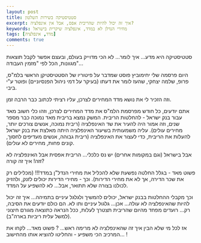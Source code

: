 ```yaml
---
layout: post
title: סטטיסטיקה בשירות השלטון
excerpt: איך זה יכול להיות שהריבית אפס, אבל אין אינפלציה?
keywords: מחירי הנדלן לא במדד, אינפלציה שיקרית בישראל
tags: [מדד, אינפלציה]
comments: true
---
```

סטטיסטיקה היא מדע... איך לומר... לא הכי מדוייק בעולם, ובעצם אפשר לקבל תוצאות מגוונות, הכל לפי "מזמין העבודה"... 

היום פרסמה שלי יחימוביץ פוסט שמדבר על פיטוריו של הסטטיסטיקן הראשי בלמ"ס, פרופ, שלמה יצחקי, שהעז לומר את דעתו (בעיקר על דמי ניהול הפנסיוניים) ופוטר ע"י ביבי.

וזה הזכיר לי את נושא מדד המחירים לצרכן, עליו רציתי לכתוב כבר הרבה זמן.

אתם יודעים, כל חודש מפרסמת הלמ"ס את מדד המחירים לצרכן, וזהו כלי חשוב מאד עבור בנק ישראל - להחלטות הריבית. המשק נמצא בריבית מאד נמוכה כבר מספר שנים, וזה אמור היה להעיר את שד האינפלציה (ריבית נמוכה, אנשים צורכים יותר, מחירים עולים). עליה משמעותית בשיעור האינפלציה היתה מאלצת את בנק ישראל להעלות את הריבית, כדי לעצור את האינפלציה (ריבית גבוהה, אנשים מעדיפים לחסוך, קונים פחות, מחירים לא עולים).

אבל בישראל (וגם במקומות אחרים) יש נס כלכלי... הריבית אפסית אבל האינפלציה לא זזה! איך זה קורה?

פשוט מאד - בגלל החלטה נפשעת שלא להכליל את מחירי הנדל"ן במדד!!! (מכלילים רק את שכר הדירה,  אך לא את מחירי הדירות). וכך - מחירי הדירות יכולים לזנק, ולהזיק לכולנו בצורה שלא תתואר, אבל... לא להשפיע על המדד.

וכך מקבלי ההחלטות בבנק ישראל, יכולים להמשיך ולגלגל עיניים בתמיהה... איך זה יכול להיות שהאינפלציה לא עולה... אכן... גלגול עיניים ותו לא. הם כולם יודעים את הסיבה, רק... רועדים מפחד מהיום שהריבית תצטרך לעלות, ככל הנראה כתוצאה מגורם חיצוני (למשל עלית ריביות בארה"ב).

אז לכל מי שלא הבין איך זה שהאינפלציה לא מרימה ראש... ? פשוט מאד... לקחו את המרכיב הכי משפיע - והחליטו להוציא אותו מהחישוב... !